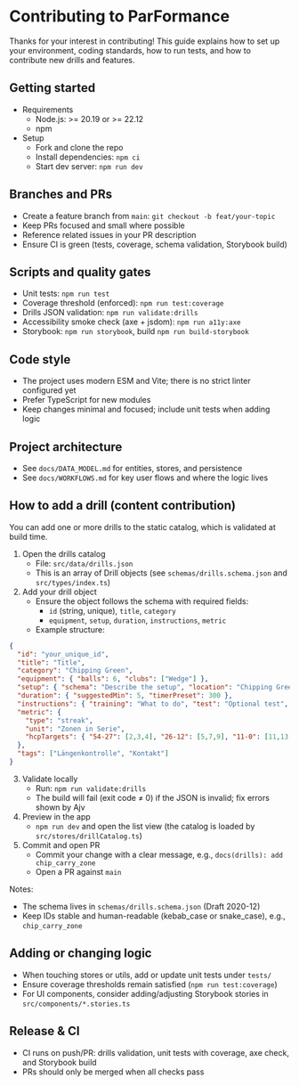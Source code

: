 # Contributing to ParFormance

Thanks for your interest in contributing! This guide explains how to set up your environment, coding standards, how to run tests, and how to contribute new drills and features.

## Getting started
- Requirements
  - Node.js: >= 20.19 or >= 22.12
  - npm
- Setup
  - Fork and clone the repo
  - Install dependencies: `npm ci`
  - Start dev server: `npm run dev`

## Branches and PRs
- Create a feature branch from `main`: `git checkout -b feat/your-topic`
- Keep PRs focused and small where possible
- Reference related issues in your PR description
- Ensure CI is green (tests, coverage, schema validation, Storybook build)

## Scripts and quality gates
- Unit tests: `npm run test`
- Coverage threshold (enforced): `npm run test:coverage`
- Drills JSON validation: `npm run validate:drills`
- Accessibility smoke check (axe + jsdom): `npm run a11y:axe`
- Storybook: `npm run storybook`, build `npm run build-storybook`

## Code style
- The project uses modern ESM and Vite; there is no strict linter configured yet
- Prefer TypeScript for new modules
- Keep changes minimal and focused; include unit tests when adding logic

## Project architecture
- See `docs/DATA_MODEL.md` for entities, stores, and persistence
- See `docs/WORKFLOWS.md` for key user flows and where the logic lives

## How to add a drill (content contribution)
You can add one or more drills to the static catalog, which is validated at build time.

1. Open the drills catalog
   - File: `src/data/drills.json`
   - This is an array of Drill objects (see `schemas/drills.schema.json` and `src/types/index.ts`)
2. Add your drill object
   - Ensure the object follows the schema with required fields:
     - `id` (string, unique), `title`, `category`
     - `equipment`, `setup`, `duration`, `instructions`, `metric`
   - Example structure:
```json
{
  "id": "your_unique_id",
  "title": "Title",
  "category": "Chipping Green",
  "equipment": { "balls": 6, "clubs": ["Wedge"] },
  "setup": { "schema": "Describe the setup", "location": "Chipping Green" },
  "duration": { "suggestedMin": 5, "timerPreset": 300 },
  "instructions": { "training": "What to do", "test": "Optional test", "tooEasy": "Optional harder variant" },
  "metric": {
    "type": "streak",
    "unit": "Zonen in Serie",
    "hcpTargets": { "54-27": [2,3,4], "26-12": [5,7,9], "11-0": [11,13,15] }
  },
  "tags": ["Längenkontrolle", "Kontakt"]
}
```
3. Validate locally
   - Run: `npm run validate:drills`
   - The build will fail (exit code ≠ 0) if the JSON is invalid; fix errors shown by Ajv
4. Preview in the app
   - `npm run dev` and open the list view (the catalog is loaded by `src/stores/drillCatalog.ts`)
5. Commit and open PR
   - Commit your change with a clear message, e.g., `docs(drills): add chip_carry_zone`
   - Open a PR against `main`

Notes:
- The schema lives in `schemas/drills.schema.json` (Draft 2020-12)
- Keep IDs stable and human-readable (kebab_case or snake_case), e.g., `chip_carry_zone`

## Adding or changing logic
- When touching stores or utils, add or update unit tests under `tests/`
- Ensure coverage thresholds remain satisfied (`npm run test:coverage`)
- For UI components, consider adding/adjusting Storybook stories in `src/components/*.stories.ts`

## Release & CI
- CI runs on push/PR: drills validation, unit tests with coverage, axe check, and Storybook build
- PRs should only be merged when all checks pass
